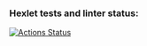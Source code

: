 ### Hexlet tests and linter status:
[![Actions Status](https://github.com/vitaly-bv/ansible-deploy-project-76/workflows/hexlet-check/badge.svg)](https://github.com/vitaly-bv/ansible-deploy-project-76/actions)